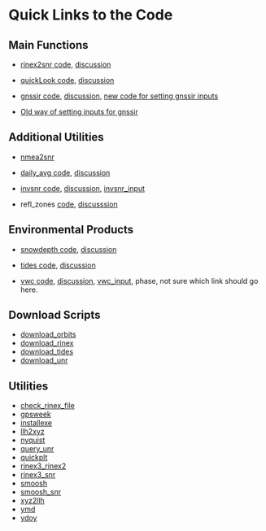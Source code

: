 # Quick Links to the Code

## Main Functions

* [rinex2snr code](https://gnssrefl.readthedocs.io/en/latest/api/gnssrefl.rinex2snr_cl.html), 
[discussion](https://gnssrefl.readthedocs.io/en/latest/pages/rinex2snr.html)

* [quickLook code](https://gnssrefl.readthedocs.io/en/latest/api/gnssrefl.quickLook_cl.html),
[discussion](https://gnssrefl.readthedocs.io/en/latest/pages/quickLook.html)

* [gnssir code](https://gnssrefl.readthedocs.io/en/latest/api/gnssrefl.gnssir_cl.html),
[discussion](https://gnssrefl.readthedocs.io/en/latest/pages/gnssir.html), 
 [new code for setting gnssir inputs](https://gnssrefl.readthedocs.io/en/latest/api/gnssrefl.gnssir_input.html)

* [Old way of setting inputs for gnssir](https://gnssrefl.readthedocs.io/en/latest/api/gnssrefl.make_json_input.html)


## Additional Utilities


* [nmea2snr](https://gnssrefl.readthedocs.io/en/latest/api/gnssrefl.nmea2snr_cl.html)

* [daily_avg code](https://gnssrefl.readthedocs.io/en/latest/api/gnssrefl.daily_avg_cl.html),
[discussion](https://gnssrefl.readthedocs.io/en/latest/pages/README_dailyavg.html)

* [invsnr code](https://gnssrefl.readthedocs.io/en/latest/api/gnssrefl.invsnr_cl.html),
[discussion](https://gnssrefl.readthedocs.io/en/latest/pages/README_invsnr.html),
[invsnr_input](https://gnssrefl.readthedocs.io/en/latest/api/gnssrefl.invsnr_input.html)

* refl_zones [code](https://gnssrefl.readthedocs.io/en/latest/api/gnssrefl.refl_zones_cl.html),
[discusssion](https://gnssrefl.readthedocs.io/en/latest/pages/utilities.html)


## Environmental Products

* [snowdepth code](https://gnssrefl.readthedocs.io/en/latest/api/gnssrefl.snowdepth_cl.html),
[discussion](https://gnssrefl.readthedocs.io/en/latest/pages/README_snowdepth.html)

* [tides code](https://gnssrefl.readthedocs.io/en/latest/api/gnssrefl.subdaily_cl.html),
[discussion](https://gnssrefl.readthedocs.io/en/latest/pages/README_subdaily.html)

* [vwc code](https://gnssrefl.readthedocs.io/en/latest/api/gnssrefl.vwc_cl.html),
[discussion](https://gnssrefl.readthedocs.io/en/latest/pages/README_vwc.html),
[vwc_input](https://gnssrefl.readthedocs.io/en/latest/api/gnssrefl.vwcr_input.html),
phase, not sure which link should go here.

## Download Scripts 

* [download_orbits](https://gnssrefl.readthedocs.io/en/latest/api/gnssrefl.download_orbits.html)
* [download_rinex](https://gnssrefl.readthedocs.io/en/latest/api/gnssrefl.download_rinex.html)
* [download_tides](https://gnssrefl.readthedocs.io/en/latest/api/gnssrefl.download_tides.html)
* [download_unr](https://gnssrefl.readthedocs.io/en/latest/api/gnssrefl.download_unr.html)

## Utilities

* [check_rinex_file](https://gnssrefl.readthedocs.io/en/latest/api/gnssrefl.check_rinex_file.html)
* [gpsweek](https://gnssrefl.readthedocs.io/en/latest/api/gnssrefl.gpsweek.html)
* [installexe](https://gnssrefl.readthedocs.io/en/latest/api/gnssrefl.installexe.html)
* [llh2xyz](https://gnssrefl.readthedocs.io/en/latest/api/gnssrefl.llh2xyz.html)
* [nyquist](https://gnssrefl.readthedocs.io/en/latest/api/gnssrefl.nyquist_cl.html)
* [query_unr](https://gnssrefl.readthedocs.io/en/latest/api/gnssrefl.query_unr.html)
* [quickplt](https://gnssrefl.readthedocs.io/en/latest/api/gnssrefl.quickplt.html)
* [rinex3_rinex2](https://gnssrefl.readthedocs.io/en/latest/api/gnssrefl.rinex3_rinex2.html)
* [rinex3_snr](https://gnssrefl.readthedocs.io/en/latest/api/gnssrefl.rinex3_snr.html)
* [smoosh](https://gnssrefl.readthedocs.io/en/latest/api/gnssrefl.smoosh.html)
* [smoosh_snr](https://gnssrefl.readthedocs.io/en/latest/api/gnssrefl.smoosh_snr.html)
* [xyz2llh](https://gnssrefl.readthedocs.io/en/latest/api/gnssrefl.xyz2llh.html)
* [ymd](https://gnssrefl.readthedocs.io/en/latest/api/gnssrefl.ymd.html)
* [ydoy](https://gnssrefl.readthedocs.io/en/latest/api/gnssrefl.ydoy.html)
